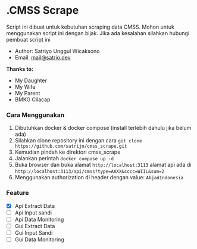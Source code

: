 # .CMSS Scrape

Script ini dibuat untuk kebutuhan scraping data CMSS. Mohon untuk menggunakan script ini dengan bijak. Jika ada kesalahan silahkan hubungi pembuat script ini

- Author: Satriyo Unggul Wicaksono
- Email: mail@satrio.dev

**Thanks to:**

- My Daughter
- My Wife
- My Parent
- BMKG Cilacap

### Cara Menggunakan

1. Dibutuhkan docker & docker compose (install terlebih dahulu jika belum ada)
2. Silahkan clone repository ini dengan cara `git clone https://github.com/satrijo/cmss_scrape.git`
3. Kemudian pindah ke direktori cmss_scrape
4. Jalankan perintah `docker compose up -d`
5. Buka browser dan buka alamat `http://localhost:3113` alamat api ada di `http://localhost:3113/api/cmss?type=AAXX&cccc=WIIL&sum=2`
6. Menggunakan authorization di header dengan value: `AbjadIndonesia`

### Feature

- [x] Api Extract Data
- [ ] Api Input sandi
- [ ] Api Data Monitoring
- [ ] Gui Extract Data
- [ ] Gui Input Sandi
- [ ] Gui Data Monitoring
